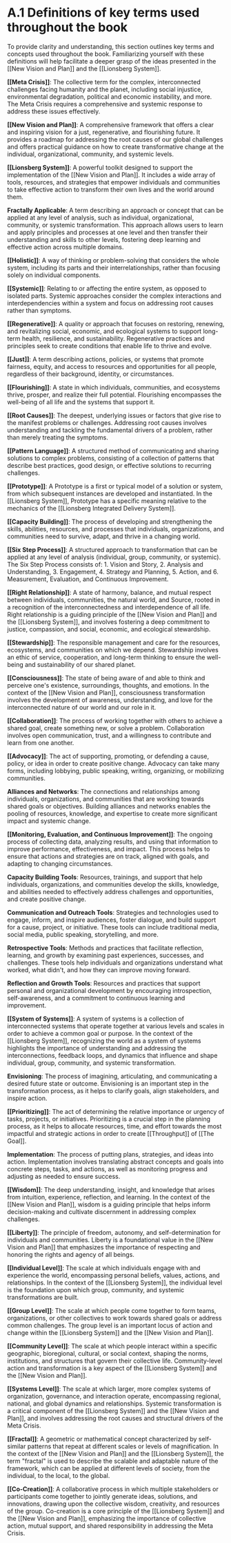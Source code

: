 # A.1 Definitions of key terms used throughout the book

To provide clarity and understanding, this section outlines key terms and concepts used throughout the book. Familiarizing yourself with these definitions will help facilitate a deeper grasp of the ideas presented in the [[New Vision and Plan]] and the [[Lionsberg System]].

**[[Meta Crisis]]**: The collective term for the complex, interconnected challenges facing humanity and the planet, including social injustice, environmental degradation, political and economic instability, and more. The Meta Crisis requires a comprehensive and systemic response to address these issues effectively.

**[[New Vision and Plan]]**: A comprehensive framework that offers a clear and inspiring vision for a just, regenerative, and flourishing future. It provides a roadmap for addressing the root causes of our global challenges and offers practical guidance on how to create transformative change at the individual, organizational, community, and systemic levels.

**[[Lionsberg System]]**: A powerful toolkit designed to support the implementation of the [[New Vision and Plan]]. It includes a wide array of tools, resources, and strategies that empower individuals and communities to take effective action to transform their own lives and the world around them.

**Fractally Applicable**: A term describing an approach or concept that can be applied at any level of analysis, such as individual, organizational, community, or systemic transformation. This approach allows users to learn and apply principles and processes at one level and then transfer their understanding and skills to other levels, fostering deep learning and effective action across multiple domains.

**[[Holistic]]**: A way of thinking or problem-solving that considers the whole system, including its parts and their interrelationships, rather than focusing solely on individual components.

**[[Systemic]]**: Relating to or affecting the entire system, as opposed to isolated parts. Systemic approaches consider the complex interactions and interdependencies within a system and focus on addressing root causes rather than symptoms.

**[[Regenerative]]**: A quality or approach that focuses on restoring, renewing, and revitalizing social, economic, and ecological systems to support long-term health, resilience, and sustainability. Regenerative practices and principles seek to create conditions that enable life to thrive and evolve.

**[[Just]]**: A term describing actions, policies, or systems that promote fairness, equity, and access to resources and opportunities for all people, regardless of their background, identity, or circumstances.

**[[Flourishing]]**: A state in which individuals, communities, and ecosystems thrive, prosper, and realize their full potential. Flourishing encompasses the well-being of all life and the systems that support it.

**[[Root Causes]]**: The deepest, underlying issues or factors that give rise to the manifest problems or challenges. Addressing root causes involves understanding and tackling the fundamental drivers of a problem, rather than merely treating the symptoms.

**[[Pattern Language]]**: A structured method of communicating and sharing solutions to complex problems, consisting of a collection of patterns that describe best practices, good design, or effective solutions to recurring challenges.

**[[Prototype]]**: A Prototype is a first or typical model of a solution or system, from which subsequent instances are developed and instantiated. In the [[Lionsberg System]], Prototype has a specific meaning relative to the mechanics of the [[Lionsberg Integrated Delivery System]]. 

**[[Capacity Building]]**: The process of developing and strengthening the skills, abilities, resources, and processes that individuals, organizations, and communities need to survive, adapt, and thrive in a changing world.

**[[Six Step Process]]**: A structured approach to transformation that can be applied at any level of analysis (individual, group, community, or systemic). The Six Step Process consists of: 1. Vision and Story, 2. Analysis and Understanding, 3. Engagement, 4. Strategy and Planning, 5. Action, and 6. Measurement, Evaluation, and Continuous Improvement.

**[[Right Relationship]]**: A state of harmony, balance, and mutual respect between individuals, communities, the natural world, and Source, rooted in a recognition of the interconnectedness and interdependence of all life. Right relationship is a guiding principle of the [[New Vision and Plan]] and the [[Lionsberg System]], and involves fostering a deep commitment to justice, compassion, and social, economic, and ecological stewardship.

**[[Stewardship]]**: The responsible management and care for the resources, ecosystems, and communities on which we depend. Stewardship involves an ethic of service, cooperation, and long-term thinking to ensure the well-being and sustainability of our shared planet.

**[[Consciousness]]**: The state of being aware of and able to think and perceive one's existence, surroundings, thoughts, and emotions. In the context of the [[New Vision and Plan]], consciousness transformation involves the development of awareness, understanding, and love for the interconnected nature of our world and our role in it.

**[[Collaboration]]**: The process of working together with others to achieve a shared goal, create something new, or solve a problem. Collaboration involves open communication, trust, and a willingness to contribute and learn from one another.

**[[Advocacy]]**: The act of supporting, promoting, or defending a cause, policy, or idea in order to create positive change. Advocacy can take many forms, including lobbying, public speaking, writing, organizing, or mobilizing communities.

**Alliances and Networks**: The connections and relationships among individuals, organizations, and communities that are working towards shared goals or objectives. Building alliances and networks enables the pooling of resources, knowledge, and expertise to create more significant impact and systemic change.

**[[Monitoring, Evaluation, and Continuous Improvement]]**: The ongoing process of collecting data, analyzing results, and using that information to improve performance, effectiveness, and impact. This process helps to ensure that actions and strategies are on track, aligned with goals, and adapting to changing circumstances.

**Capacity Building Tools**: Resources, trainings, and support that help individuals, organizations, and communities develop the skills, knowledge, and abilities needed to effectively address challenges and opportunities, and create positive change.

**Communication and Outreach Tools**: Strategies and technologies used to engage, inform, and inspire audiences, foster dialogue, and build support for a cause, project, or initiative. These tools can include traditional media, social media, public speaking, storytelling, and more.

**Retrospective Tools**: Methods and practices that facilitate reflection, learning, and growth by examining past experiences, successes, and challenges. These tools help individuals and organizations understand what worked, what didn't, and how they can improve moving forward.

**Reflection and Growth Tools**: Resources and practices that support personal and organizational development by encouraging introspection, self-awareness, and a commitment to continuous learning and improvement.

**[[System of Systems]]**: A system of systems is a collection of interconnected systems that operate together at various levels and scales in order to achieve a common goal or purpose. In the context of the [[Lionsberg System]], recognizing the world as a system of systems highlights the importance of understanding and addressing the interconnections, feedback loops, and dynamics that influence and shape individual, group, community, and systemic transformation.

**Envisioning**: The process of imagining, articulating, and communicating a desired future state or outcome. Envisioning is an important step in the transformation process, as it helps to clarify goals, align stakeholders, and inspire action.

**[[Prioritizing]]**: The act of determining the relative importance or urgency of tasks, projects, or initiatives. Prioritizing is a crucial step in the planning process, as it helps to allocate resources, time, and effort towards the most impactful and strategic actions in order to create [[Throughput]] of [[The Goal]].

**Implementation**: The process of putting plans, strategies, and ideas into action. Implementation involves translating abstract concepts and goals into concrete steps, tasks, and actions, as well as monitoring progress and adjusting as needed to ensure success.

**[[Wisdom]]**: The deep understanding, insight, and knowledge that arises from intuition, experience, reflection, and learning. In the context of the [[New Vision and Plan]], wisdom is a guiding principle that helps inform decision-making and cultivate discernment in addressing complex challenges.

**[[Liberty]]**: The principle of freedom, autonomy, and self-determination for individuals and communities. Liberty is a foundational value in the [[New Vision and Plan]] that emphasizes the importance of respecting and honoring the rights and agency of all beings.

**[[Individual Level]]**: The scale at which individuals engage with and experience the world, encompassing personal beliefs, values, actions, and relationships. In the context of the [[Lionsberg System]], the individual level is the foundation upon which group, community, and systemic transformations are built.

**[[Group Level]]**: The scale at which people come together to form teams, organizations, or other collectives to work towards shared goals or address common challenges. The group level is an important locus of action and change within the [[Lionsberg System]] and the [[New Vision and Plan]].

**[[Community Level]]**: The scale at which people interact within a specific geographic, bioregional, cultural, or social context, shaping the norms, institutions, and structures that govern their collective life. Community-level action and transformation is a key aspect of the [[Lionsberg System]] and the [[New Vision and Plan]].

**[[Systems Level]]**: The scale at which larger, more complex systems of organization, governance, and interaction operate, encompassing regional, national, and global dynamics and relationships. Systemic transformation is a critical component of the [[Lionsberg System]] and the [[New Vision and Plan]], and involves addressing the root causes and structural drivers of the Meta Crisis.

**[[Fractal]]**: A geometric or mathematical concept characterized by self-similar patterns that repeat at different scales or levels of magnification. In the context of the [[New Vision and Plan]] and the [[Lionsberg System]], the term "fractal" is used to describe the scalable and adaptable nature of the framework, which can be applied at different levels of society, from the individual, to the local, to the global.

**[[Co-Creation]]**: A collaborative process in which multiple stakeholders or participants come together to jointly generate ideas, solutions, and innovations, drawing upon the collective wisdom, creativity, and resources of the group. Co-creation is a core principle of the [[Lionsberg System]] and the [[New Vision and Plan]], emphasizing the importance of collective action, mutual support, and shared responsibility in addressing the Meta Crisis.